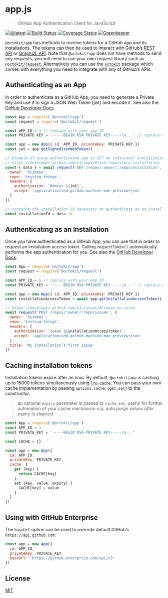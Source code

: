 # app.js

> GitHub App Authentication client for JavaScript

[![@latest](https://img.shields.io/npm/v/@octokit/app.svg)](https://www.npmjs.com/package/@octokit/app)
[![Build Status](https://travis-ci.com/octokit/app.js.svg?branch=master)](https://travis-ci.com/octokit/app.js)
[![Coverage Status](https://coveralls.io/repos/github/octokit/app.js/badge.svg)](https://coveralls.io/github/octokit/app.js)
[![Greenkeeper](https://badges.greenkeeper.io/octokit/app.js.svg)](https://greenkeeper.io/)

`@octokit/app` has methods to receive tokens for a GitHub app and its installations. The tokens can then be used to interact with GitHub’s [REST API](https://developer.github.com/v3/) or [GraphQL API](https://developer.github.com/v4/). Note that `@octokit/app` does not have methods to send any requests, you will need to use your own request library such as [`@octokit/request`](https://github.com/octokit/request). Alternatively you can use the [`octokit`](https://github.com/octokit/octokit.js) package which comes with everything you need to integrate with any of GitHub’s APIs.

## Authenticating as an App

In order to authenticate as a GitHub App, you need to generate a Private Key and use it to sign a JSON Web Token (jwt) and encode it. See also the [GitHub Developer Docs](https://developer.github.com/apps/building-github-apps/authenticating-with-github-apps/).

```js
const App = require('@octokit/app')
const request = require('@octokit/request')

const APP_ID = 1 // replace with your app ID
const PRIVATE_KEY = '-----BEGIN RSA PRIVATE KEY-----\n...' // replace with contents of your private key. Replace line breaks with \n

const app = new App({ id: APP_ID, privateKey: PRIVATE_KEY })
const jwt = app.getSignedJsonWebToken()

// Example of using authenticated app to GET an individual installation
// https://developer.github.com/v3/apps/#find-repository-installation
const { data } = await request('GET /repos/:owner/:repo/installation', {
  owner: 'hiimbex',
  repo: 'testing-things',
  headers: {
    authorization: `Bearer ${jwt}`,
    accept: 'application/vnd.github.machine-man-preview+json'
  }
})

// contains the installation id necessary to authenticate as an installation
const installationId = data.id
```

## Authenticating as an Installation

Once you have authenticated as a GitHub App, you can use that in order to request an installation access token. Calling `requestToken()` automatically performs the app authentication for you. See also the [GitHub Developer Docs](https://developer.github.com/apps/building-github-apps/authenticating-with-github-apps/#authenticating-as-an-installation).

```js
const App = require('@octokit/app')
const request = require('@octokit/request')

const APP_ID = 1 // replace with your app ID
const PRIVATE_KEY = '-----BEGIN RSA PRIVATE KEY-----\n...' // replace with contents of your private key. Replace line breaks with \n

const app = new App({ id: APP_ID, privateKey: PRIVATE_KEY })
const installationAccessToken = await app.getInstallationAccessToken({ installationId })

// https://developer.github.com/v3/issues/#create-an-issue
await request('POST /repos/:owner/:repo/issues', {
  owner: 'hiimbex',
  repo: 'testing-things',
  headers: {
    authorization: `token ${installationAccessToken}`,
    accept: 'application/vnd.github.machine-man-preview+json'
  },
  title: 'My installation’s first issue'
})
```

## Caching installation tokens

Installation tokens expire after an hour. By default, `@octokit/app` is caching up to 15000 tokens simultaneously using [`lru-cache`](https://github.com/isaacs/node-lru-cache). You can pass your own cache implementation by passing `options.cache.{get,set}` to the constructor.

> an optional `expiry` parameter is passed to `cache.set`, useful for further automation of your cache mechanism
> _e.g. auto purge values after expiry is elapsed._

```js
const App = require('@octokit/app')
const APP_ID = 1
const PRIVATE_KEY = '-----BEGIN RSA PRIVATE KEY-----\n...'

const CACHE = {}

const app = new App({
  id: APP_ID,
  privateKey: PRIVATE_KEY,
  cache: {
    get (key) {
      return CACHE[key]
    },
    set (key, value, expiry) {
      CACHE[key] = value
    }
  }
})
```

## Using with GitHub Enterprise

The `baseUrl` option can be used to override default GitHub's `https://api.github.com`:

```js
const app = new App({
  id: APP_ID,
  privateKey: PRIVATE_KEY,
  baseUrl: 'https://github-enterprise.com/api/v3'
}) 
```

## License

[MIT](LICENSE)
